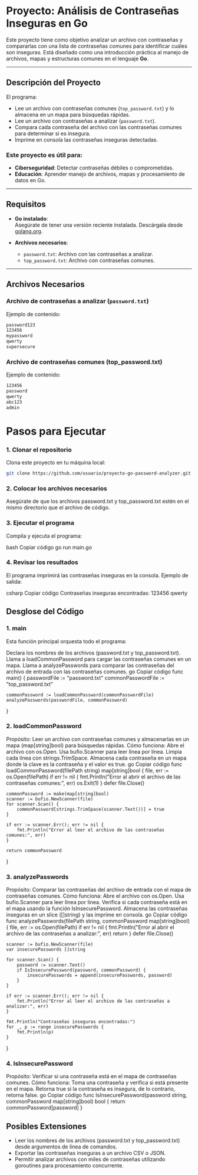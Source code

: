 # **Proyecto: Análisis de Contraseñas Inseguras en Go**

Este proyecto tiene como objetivo analizar un archivo con contraseñas y compararlas con una lista de contraseñas comunes para identificar cuáles son inseguras. Está diseñado como una introducción práctica al manejo de archivos, mapas y estructuras comunes en el lenguaje **Go**.

---

## **Descripción del Proyecto**

El programa:

- Lee un archivo con contraseñas comunes (`top_password.txt`) y lo almacena en un mapa para búsquedas rápidas.
- Lee un archivo con contraseñas a analizar (`password.txt`).
- Compara cada contraseña del archivo con las contraseñas comunes para determinar si es insegura.
- Imprime en consola las contraseñas inseguras detectadas.

### **Este proyecto es útil para:**
- **Ciberseguridad**: Detectar contraseñas débiles o comprometidas.
- **Educación**: Aprender manejo de archivos, mapas y procesamiento de datos en Go.

---

## **Requisitos**

- **Go instalado**:  
  Asegúrate de tener una versión reciente instalada. Descárgala desde [golang.org](https://golang.org/).
  
- **Archivos necesarios**:  
  - `password.txt`: Archivo con las contraseñas a analizar.  
  - `top_password.txt`: Archivo con contraseñas comunes.

---

## **Archivos Necesarios**

### **Archivo de contraseñas a analizar (`password.txt`)**
Ejemplo de contenido:


```bash
password123
123456
mypassword
qwerty
supersecure
```

### **Archivo de contraseñas comunes (top_password.txt)**
Ejemplo de contenido:

```bash
123456
password
qwerty
abc123
admin
```

# Pasos para Ejecutar
### 1. Clonar el repositorio
Clona este proyecto en tu máquina local:

```bash
git clone https://github.com/usuario/proyecto-go-password-analyzer.git
```

###  2. Colocar los archivos necesarios
Asegúrate de que los archivos password.txt y top_password.txt estén en el mismo directorio que el archivo de código.

###  3. Ejecutar el programa
Compila y ejecuta el programa:

bash
Copiar código
go run main.go
###  4. Revisar los resultados
El programa imprimirá las contraseñas inseguras en la consola. Ejemplo de salida:

csharp
Copiar código
Contraseñas inseguras encontradas:
123456
qwerty
## **Desglose del Código**
###  1. main
Esta función principal orquesta todo el programa:

Declara los nombres de los archivos (password.txt y top_password.txt).
Llama a loadCommonPassword para cargar las contraseñas comunes en un mapa.
Llama a analyzePasswords para comparar las contraseñas del archivo de entrada con las contraseñas comunes.
go
Copiar código
func main() {
	passwordFile := "password.txt"
	commonPasswordFile := "top_password.txt"

	commonPassword := loadCommonPassword(commonPasswordFile)
	analyzePasswords(passwordFile, commonPassword)
}
###  2. loadCommonPassword
Propósito: Leer un archivo con contraseñas comunes y almacenarlas en un mapa (map[string]bool) para búsquedas rápidas.
Cómo funciona:
Abre el archivo con os.Open.
Usa bufio.Scanner para leer línea por línea.
Limpia cada línea con strings.TrimSpace.
Almacena cada contraseña en un mapa donde la clave es la contraseña y el valor es true.
go
Copiar código
func loadCommonPassword(filePath string) map[string]bool {
	file, err := os.Open(filePath)
	if err != nil {
		fmt.Println("Error al abrir el archivo de las contraseñas comunes:", err)
		os.Exit(1)
	}
	defer file.Close()

	commonPassword := make(map[string]bool)
	scanner := bufio.NewScanner(file)
	for scanner.Scan() {
		commonPassword[strings.TrimSpace(scanner.Text())] = true
	}

	if err := scanner.Err(); err != nil {
		fmt.Println("Error al leer el archivo de las contraseñas comunes:", err)
	}

	return commonPassword
}
###  3. analyzePasswords
Propósito: Comparar las contraseñas del archivo de entrada con el mapa de contraseñas comunes.
Cómo funciona:
Abre el archivo con os.Open.
Usa bufio.Scanner para leer línea por línea.
Verifica si cada contraseña está en el mapa usando la función IsInsecurePassword.
Almacena las contraseñas inseguras en un slice ([]string) y las imprime en consola.
go
Copiar código
func analyzePasswords(filePath string, commonPassword map[string]bool) {
	file, err := os.Open(filePath)
	if err != nil {
		fmt.Println("Error al abrir el archivo de las contraseñas a analizar:", err)
		return
	}
	defer file.Close()

	scanner := bufio.NewScanner(file)
	var insecurePasswords []string

	for scanner.Scan() {
		password := scanner.Text()
		if IsInsecurePassword(password, commonPassword) {
			insecurePasswords = append(insecurePasswords, password)
		}
	}

	if err := scanner.Err(); err != nil {
		fmt.Println("Error al leer el archivo de las contraseñas a analizar:", err)
	}

	fmt.Println("Contraseñas inseguras encontradas:")
	for _, p := range insecurePasswords {
		fmt.Println(p)
	}
}
###  4. IsInsecurePassword
Propósito: Verificar si una contraseña está en el mapa de contraseñas comunes.
Cómo funciona:
Toma una contraseña y verifica si está presente en el mapa.
Retorna true si la contraseña es insegura, de lo contrario, retorna false.
go
Copiar código
func IsInsecurePassword(password string, commonPassword map[string]bool) bool {
	return commonPassword[password]
}
## **Posibles Extensiones**
- Leer los nombres de los archivos (password.txt y top_password.txt) desde argumentos de línea de comandos.
- Exportar las contraseñas inseguras a un archivo CSV o JSON.
- Permitir analizar archivos con miles de contraseñas utilizando goroutines para procesamiento concurrente.
